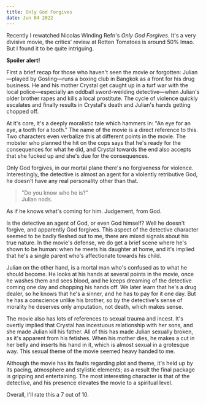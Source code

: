 ```yaml
---
title: Only God Forgives
date: Jun 04 2022
---
```


Recently I rewatched Nicolas Winding Refn's _Only God Forgives_. It's a very divisive movie, the critics' review at Rotten Tomatoes is around 50% lmao. But I found it to be quite intriguing.

**Spoiler alert!**

First a brief recap for those who haven't seen the movie or forgotten: Julian—played by Gosling—runs a boxing club in Bangkok as a front for his drug business. He and his mother Crystal get caught up in a turf war with the local police—especially an oddball sword-weilding detective—when Julian's older brother rapes and kills a local prostitute. The cycle of violence quickly escalates and finally results in Crystal's death and Julian's hands getting chopped off.

At it's core, it's a deeply moralistic tale which hammers in: "An eye for an eye, a tooth for a tooth." The name of the movie is a direct reference to this. Two characters even verbalize this at different points in the movie. The mobster who planned the hit on the cops says that he's ready for the consequences for what he did, and Crystal towards the end also accepts that she fucked up and she's due for the consequences.

Only God forgives, in our mortal plane there's no forgiveness for violence. Interestingly, the detective is almost an agent for a violently retributive God, he doesn't have any real personality other than that.

> "Do you know who he is?"  
> Julian nods.

As if he knows what's coming for him. Judgement, from God.

Is the detective an agent of God, or even God himself? Well he doesn't forgive, and apparently God forgives. This aspect of the detective character seemed to be badly fleshed out to me, there are mixed signals about his true nature. In the movie's defense, we do get a brief scene where he's shown to be human: when he meets his daughter at home, and it's implied that he's a single parent who's affectionate towards his child.

Julian on the other hand, is a mortal man who's confused as to what he should become. He looks at his hands at several points in the movie, once he washes them and sees blood, and he keeps dreaming of the detective coming one day and chopping his hands off. We later learn that he's a drug dealer, so he knows that he's a sinner, and he has to pay for it one day. But he has a conscience unlike his brother, so by the detective's sense of morality he deserves only amputation, not death, which makes sense.

The movie also has lots of references to sexual trauma and incest. It's overtly implied that Crystal has incestuous relationship with her sons, and she made Julian kill his father. All of this has made Julian sexually broken, as it's apparent from his fetishes. When his mother dies, he makes a cut in her belly and inserts his hand in it, which is almost sexual in a grotesque way. This sexual theme of the movie seemed heavy handed to me.

Although the movie has its faults regarding plot and theme, it's held up by its pacing, atmosphere and stylistic elements; as a result the final package is gripping and entertaining. The most interesting character is that of the detective, and his presence elevates the movie to a spiritual level.

Overall, I'll rate this a 7 out of 10.
